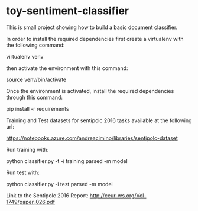 # toy-sentiment-classifier
This is small project showing how to build a basic document classifier.

In order to install the required dependencies first create a virtualenv
with the following command:

virtualenv venv

then activate the environment with this command:

source venv/bin/activate

Once the environment is activated, install the required dependencies
through this command:

pip install -r requirements


Training and Test datasets for sentipolc 2016 tasks available at the following url:

https://notebooks.azure.com/andreacimino/libraries/sentipolc-dataset

Run training with:

python classifier.py -t -i training.parsed -m model

Run test with:

python classifier.py  -i test.parsed -m model


Link to the Sentipolc 2016 Report:
http://ceur-ws.org/Vol-1749/paper_026.pdf
